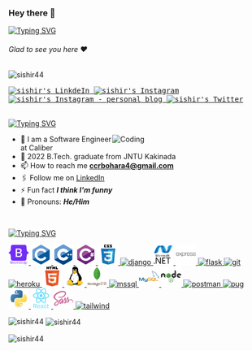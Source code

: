 ### Hey there :wave:

[![Typing SVG](https://readme-typing-svg.herokuapp.com?color=%2336BCF7&lines=This+is+Sishir+Bohara)](https://git.io/typing-svg)

###### Glad to see you here :heart:
<p align="left"> <img src="https://komarev.com/ghpvc/?username=sishir44&label=Profile%20views&color=0e75b6&style=flat" alt="sishir44" /> </p>

<!-- <p align="left"> <a href="https://github.com/ryo-ma/github-profile-trophy"><img src="https://github-profile-trophy.vercel.app/?username=sishir44" alt="sishir44" /></a> </p>
<h1 align="center">Hi 👋, I'm Sishir Bohara</h1>
<h3 align="center">A passionate Software Engineer and code enthusiast.</h3>-->

   
<a href="https://www.linkedin.com/in/sishirbohara4/">
  <kbd>
  <img align="centre" alt="sishir's LinkdeIn" width="22px" src="https://cdn-icons-png.flaticon.com/512/174/174857.png" />
</a>
  
 <a href="https://shorturl.at/bkwO6">
  <kbd>
  <img align="centre" alt="sishir's Instagram" width="22px" src="https://upload.wikimedia.org/wikipedia/commons/thumb/e/e7/Instagram_logo_2016.svg/2048px-Instagram_logo_2016.svg.png" />
</a>

<a href="https://shorturl.at/JVW46">
  <kbd>
  <img align="centre" alt="sishir's Instagram - personal blog" width="22px" src="https://upload.wikimedia.org/wikipedia/commons/thumb/e/e7/Instagram_logo_2016.svg/2048px-Instagram_logo_2016.svg.png" />
</a>
  
<a href="https://twitter.com/sishir_4">
  <kbd>
    <img align="centre" alt="sishir's Twitter" width="22px" src="https://www.iconpacks.net/icons/2/free-twitter-logo-icon-2429-thumb.png" />
</a>  
<br/>
<br/> 
    
[![Typing SVG](https://readme-typing-svg.herokuapp.com?color=%2336BCF7&lines=Let's+Connect)](https://git.io/typing-svg)

<img align="right" alt="Coding" width="300" src="https://cdn.dribbble.com/users/1162077/screenshots/3848914/programmer.gif">

- 🏢 I am a Software Engineer at Caliber
- 🏫 2022 B.Tech. graduate from JNTU Kakinada
- 📫 How to reach me **ccrbohara4@gmail.com**
- 🖇 Follow me on [LinkedIn](https://www.linkedin.com/in/sishirbohara4/)
- ⚡ Fun fact ***I think I'm funny***
- 👯 Pronouns: ***He/Him***

<!--<h3 align="left">Connect with me:</h3>
<p align="left">
<a href="https://linkedin.com/in/sishirbohara4" target="blank"><img align="center" src="https://raw.githubusercontent.com/rahuldkjain/github-profile-readme-generator/master/src/images/icons/Social/linked-in-alt.svg" alt="sishirbohara4" height="30" width="40" /></a>
<a href="https://fb.com/sishirbohara4" target="blank"><img align="center" src="https://raw.githubusercontent.com/rahuldkjain/github-profile-readme-generator/master/src/images/icons/Social/facebook.svg" alt="sishirbohara4" height="30" width="40" /></a>
<a href="https://instagram.com/sishir_4" target="blank"><img align="center" src="https://raw.githubusercontent.com/rahuldkjain/github-profile-readme-generator/master/src/images/icons/Social/instagram.svg" alt="sishir_4" height="30" width="40" /></a>
<a href="https://www.youtube.com/c/ravibohara" target="blank"><img align="center" src="https://raw.githubusercontent.com/rahuldkjain/github-profile-readme-generator/master/src/images/icons/Social/youtube.svg" alt="ravibohara" height="30" width="40" /></a>
<a href="https://discord.gg/sishir_4#2048" target="blank"><img align="center" src="https://raw.githubusercontent.com/rahuldkjain/github-profile-readme-generator/master/src/images/icons/Social/discord.svg" alt="sishir_4#2048" height="30" width="40" /></a>
</p>-->
<br/>


[![Typing SVG](https://readme-typing-svg.herokuapp.com?color=%2336BCF7&lines=Technical+Skills)](https://git.io/typing-svg)

<p align="left"> <a href="https://getbootstrap.com" target="_blank" rel="noreferrer"> <img src="https://raw.githubusercontent.com/devicons/devicon/master/icons/bootstrap/bootstrap-plain-wordmark.svg" alt="bootstrap" width="40" height="40"/> </a> <a href="https://www.cprogramming.com/" target="_blank" rel="noreferrer"> <img src="https://raw.githubusercontent.com/devicons/devicon/master/icons/c/c-original.svg" alt="c" width="40" height="40"/> </a> <a href="https://www.w3schools.com/cpp/" target="_blank" rel="noreferrer"> <img src="https://raw.githubusercontent.com/devicons/devicon/master/icons/cplusplus/cplusplus-original.svg" alt="cplusplus" width="40" height="40"/> </a> <a href="https://www.w3schools.com/cs/" target="_blank" rel="noreferrer"> <img src="https://raw.githubusercontent.com/devicons/devicon/master/icons/csharp/csharp-original.svg" alt="csharp" width="40" height="40"/> </a> <a href="https://www.w3schools.com/css/" target="_blank" rel="noreferrer"> <img src="https://raw.githubusercontent.com/devicons/devicon/master/icons/css3/css3-original-wordmark.svg" alt="css3" width="40" height="40"/> </a> <a href="https://www.djangoproject.com/" target="_blank" rel="noreferrer"> <img src="https://cdn.worldvectorlogo.com/logos/django.svg" alt="django" width="40" height="40"/> </a> <a href="https://dotnet.microsoft.com/" target="_blank" rel="noreferrer"> <img src="https://raw.githubusercontent.com/devicons/devicon/master/icons/dot-net/dot-net-original-wordmark.svg" alt="dotnet" width="40" height="40"/> </a> <a href="https://expressjs.com" target="_blank" rel="noreferrer"> <img src="https://raw.githubusercontent.com/devicons/devicon/master/icons/express/express-original-wordmark.svg" alt="express" width="40" height="40"/> </a> <a href="https://flask.palletsprojects.com/" target="_blank" rel="noreferrer"> <img src="https://www.vectorlogo.zone/logos/pocoo_flask/pocoo_flask-icon.svg" alt="flask" width="40" height="40"/> </a> <a href="https://git-scm.com/" target="_blank" rel="noreferrer"> <img src="https://www.vectorlogo.zone/logos/git-scm/git-scm-icon.svg" alt="git" width="40" height="40"/> </a> <a href="https://heroku.com" target="_blank" rel="noreferrer"> <img src="https://www.vectorlogo.zone/logos/heroku/heroku-icon.svg" alt="heroku" width="40" height="40"/> </a> <a href="https://www.w3.org/html/" target="_blank" rel="noreferrer"> <img src="https://raw.githubusercontent.com/devicons/devicon/master/icons/html5/html5-original-wordmark.svg" alt="html5" width="40" height="40"/> </a> <a href="https://www.linux.org/" target="_blank" rel="noreferrer"> <img src="https://raw.githubusercontent.com/devicons/devicon/master/icons/linux/linux-original.svg" alt="linux" width="40" height="40"/> </a> <a href="https://www.mongodb.com/" target="_blank" rel="noreferrer"> <img src="https://raw.githubusercontent.com/devicons/devicon/master/icons/mongodb/mongodb-original-wordmark.svg" alt="mongodb" width="40" height="40"/> </a> <a href="https://www.microsoft.com/en-us/sql-server" target="_blank" rel="noreferrer"> <img src="https://www.svgrepo.com/show/303229/microsoft-sql-server-logo.svg" alt="mssql" width="40" height="40"/> </a> <a href="https://www.mysql.com/" target="_blank" rel="noreferrer"> <img src="https://raw.githubusercontent.com/devicons/devicon/master/icons/mysql/mysql-original-wordmark.svg" alt="mysql" width="40" height="40"/> </a> <a href="https://nodejs.org" target="_blank" rel="noreferrer"> <img src="https://raw.githubusercontent.com/devicons/devicon/master/icons/nodejs/nodejs-original-wordmark.svg" alt="nodejs" width="40" height="40"/> </a> <a href="https://postman.com" target="_blank" rel="noreferrer"> <img src="https://www.vectorlogo.zone/logos/getpostman/getpostman-icon.svg" alt="postman" width="40" height="40"/> </a> <a href="https://pugjs.org" target="_blank" rel="noreferrer"> <img src="https://cdn.worldvectorlogo.com/logos/pug.svg" alt="pug" width="40" height="40"/> </a> <a href="https://www.python.org" target="_blank" rel="noreferrer"> <img src="https://raw.githubusercontent.com/devicons/devicon/master/icons/python/python-original.svg" alt="python" width="40" height="40"/> </a> <a href="https://reactjs.org/" target="_blank" rel="noreferrer"> <img src="https://raw.githubusercontent.com/devicons/devicon/master/icons/react/react-original-wordmark.svg" alt="react" width="40" height="40"/> </a> <a href="https://sass-lang.com" target="_blank" rel="noreferrer"> <img src="https://raw.githubusercontent.com/devicons/devicon/master/icons/sass/sass-original.svg" alt="sass" width="40" height="40"/> </a> <a href="https://tailwindcss.com/" target="_blank" rel="noreferrer"> <img src="https://www.vectorlogo.zone/logos/tailwindcss/tailwindcss-icon.svg" alt="tailwind" width="40" height="40"/> </a> </p>

<p><img align="left" src="https://github-readme-stats.vercel.app/api/top-langs?username=sishir44&show_icons=true&locale=en&layout=compact" alt="sishir44" /></p>

<p>&nbsp;<img align="center" src="https://github-readme-stats.vercel.app/api?username=sishir44&show_icons=true&locale=en" alt="sishir44" /></p>

<p><img align="center" src="https://github-readme-streak-stats.herokuapp.com/?user=sishir44&" alt="sishir44" /></p>
